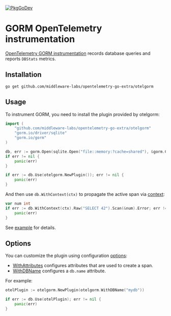 [![PkgGoDev](https://pkg.go.dev/badge/github.com/middleware-labs/opentelemetry-go-extra/otelgorm)](https://pkg.go.dev/github.com/middleware-labs/opentelemetry-go-extra/otelgorm)

# GORM OpenTelemetry instrumentation

[OpenTelemetry GORM instrumentation](https://uptrace.dev/get/instrument/opentelemetry-gorm.html)
records database queries and reports `DBStats` metrics.

## Installation

```shell
go get github.com/middleware-labs/opentelemetry-go-extra/otelgorm
```

## Usage

To instrument GORM, you need to install the plugin provided by otelgorm:

```go
import (
	"github.com/middleware-labs/opentelemetry-go-extra/otelgorm"
	"gorm.io/driver/sqlite"
	"gorm.io/gorm"
)

db, err := gorm.Open(sqlite.Open("file::memory:?cache=shared"), &gorm.Config{})
if err != nil {
	panic(err)
}

if err := db.Use(otelgorm.NewPlugin()); err != nil {
	panic(err)
}
```

And then use `db.WithContext(ctx)` to propagate the active span via
[context](https://uptrace.dev/opentelemetry/go-tracing.html#context):

```go
var num int
if err := db.WithContext(ctx).Raw("SELECT 42").Scan(&num).Error; err != nil {
	panic(err)
}
```

See [example](/example/) for details.

## Options

You can customize the plugin using configuration
[options](https://pkg.go.dev/github.com/middleware-labs/opentelemetry-go-extra/otelgorm#Option):

- [WithAttributes](https://pkg.go.dev/github.com/middleware-labs/opentelemetry-go-extra/otelgorm#WithAttributes)
  configures attributes that are used to create a span.
- [WithDBName](https://pkg.go.dev/github.com/middleware-labs/opentelemetry-go-extra/otelgorm#WithDBName)
  configures a `db.name` attribute.

For example:

```go
otelPlugin := otelgorm.NewPlugin(otelgorm.WithDBName("mydb"))

if err := db.Use(otelPlugin); err != nil {
	panic(err)
}
```
